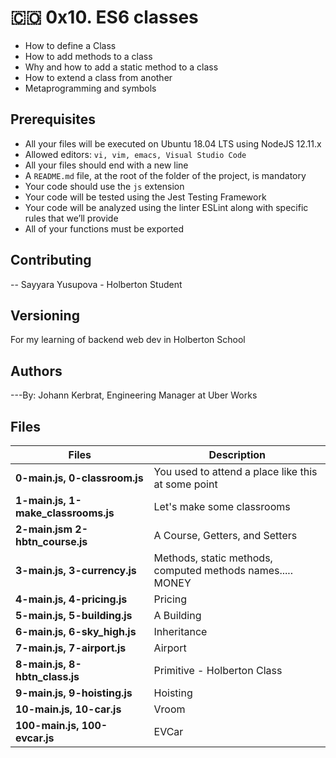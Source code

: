 # :colombia: 0x10. ES6 classes

- How to define a Class
- How to add methods to a class
- Why and how to add a static method to a class
- How to extend a class from another
- Metaprogramming and symbols

## Prerequisites

- All your files will be executed on Ubuntu 18.04 LTS using NodeJS 12.11.x
- Allowed editors: `vi, vim, emacs, Visual Studio Code`
- All your files should end with a new line
- A `README.md` file, at the root of the folder of the project, is mandatory
- Your code should use the `js` extension
- Your code will be tested using the Jest Testing Framework
- Your code will be analyzed using the linter ESLint along with specific rules that we’ll provide
- All of your functions must be exported

## Contributing

-- Sayyara Yusupova - Holberton Student

## Versioning

For my learning of backend web dev in Holberton School

## Authors

---By: Johann Kerbrat, Engineering Manager at Uber Works

## Files

| Files                               | Description                                                |
| ----------------------------------- | ---------------------------------------------------------- |
| **0-main.js, 0-classroom.js**       | You used to attend a place like this at some point         |
| **1-main.js, 1-make_classrooms.js** | Let's make some classrooms                                 |
| **2-main.jsm 2-hbtn_course.js**     | A Course, Getters, and Setters                             |
| **3-main.js, 3-currency.js**        | Methods, static methods, computed methods names..... MONEY |
| **4-main.js, 4-pricing.js**         | Pricing                                                    |
| **5-main.js, 5-building.js**        | A Building                                                 |
| **6-main.js, 6-sky_high.js**        | Inheritance                                                |
| **7-main.js, 7-airport.js**         | Airport                                                    |
| **8-main.js, 8-hbtn_class.js**      | Primitive - Holberton Class                                |
| **9-main.js, 9-hoisting.js**        | Hoisting                                                   |
| **10-main.js, 10-car.js**           | Vroom                                                      |
| **100-main.js, 100-evcar.js**       | EVCar                                                      |
